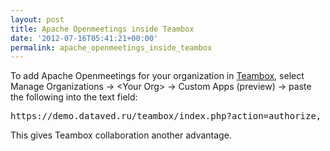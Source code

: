 ```yaml
---
layout: post
title: Apache Openmeetings inside Teambox
date: '2012-07-16T05:41:21+00:00'
permalink: apache_openmeetings_inside_teambox
---
```

<!--
Licensed under the Apache License, Version 2.0 (the "License") http://www.apache.org/licenses/LICENSE-2.0
-->
<p>To add Apache Openmeetings for your organization in <a href="http://teambox.com/">Teambox</a>, select Manage Organizations &rarr; &lt;Your Org&gt; &rarr; Custom Apps (preview) &rarr; paste the following into the text field:</p>

<pre>
https://demo.dataved.ru/teambox/index.php?action=authorize, Openmeetings
</pre>

<p>This gives Teambox collaboration another advantage.</p>

